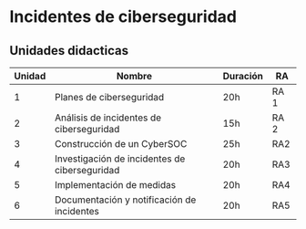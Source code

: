 # Incidentes de ciberseguridad


## Unidades didacticas
|Unidad | Nombre | Duración | RA | 
|--|------|--|---|
|1 | Planes de ciberseguridad | 20h | RA 1 |
|2 | Análisis de incidentes de ciberseguridad | 15h | RA 2 |
|3 | Construcción de un CyberSOC | 25h | RA2 |
|4 | Investigación de incidentes de ciberseguridad | 20h | RA3   |
|5 | Implementación de medidas| 20h | RA4 |
|6 | Documentación y notificación de incidentes | 20h | RA5 |
